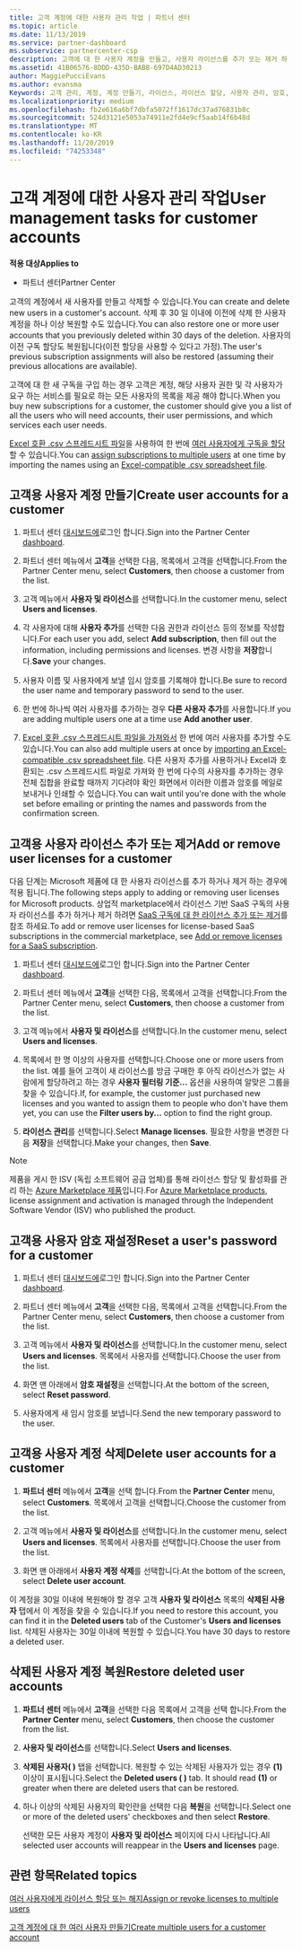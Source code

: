 ```yaml
---
title: 고객 계정에 대한 사용자 관리 작업 | 파트너 센터
ms.topic: article
ms.date: 11/13/2019
ms.service: partner-dashboard
ms.subservice: partnercenter-csp
description: 고객에 대 한 사용자 계정을 만들고, 사용자 라이선스를 추가 또는 제거 하 고, 사용자 암호를 다시 설정 하거나, 사용자 계정을 삭제 하거나, 복원 하는 방법에 대해 알아봅니다.
ms.assetid: 41B06576-8DDD-435D-BABB-697D4AD30213
author: MaggiePucciEvans
ms.author: evansma
Keywords: 고객 관리, 계정, 계정 만들기, 라이선스, 라이선스 할당, 사용자 관리, 암호, 암호 재설정, 암호 변경
ms.localizationpriority: medium
ms.openlocfilehash: fb2e616a6bf7dbfa5072ff1617dc37ad76831b8c
ms.sourcegitcommit: 524d3121e5053a74911e2fd4e9cf5aab14f6b48d
ms.translationtype: MT
ms.contentlocale: ko-KR
ms.lasthandoff: 11/20/2019
ms.locfileid: "74253348"
---
```

# <a name="user-management-tasks-for-customer-accounts"></a><span data-ttu-id="283df-104">고객 계정에 대한 사용자 관리 작업</span><span class="sxs-lookup"><span data-stu-id="283df-104">User management tasks for customer accounts</span></span>

<span data-ttu-id="283df-105">**적용 대상**</span><span class="sxs-lookup"><span data-stu-id="283df-105">**Applies to**</span></span>

- <span data-ttu-id="283df-106">파트너 센터</span><span class="sxs-lookup"><span data-stu-id="283df-106">Partner Center</span></span>

<span data-ttu-id="283df-107">고객의 계정에서 새 사용자를 만들고 삭제할 수 있습니다.</span><span class="sxs-lookup"><span data-stu-id="283df-107">You can create and delete new users in a customer's account.</span></span> <span data-ttu-id="283df-108">삭제 후 30 일 이내에 이전에 삭제 한 사용자 계정을 하나 이상 복원할 수도 있습니다.</span><span class="sxs-lookup"><span data-stu-id="283df-108">You can also restore one or more user accounts that you previously deleted within 30 days of the deletion.</span></span> <span data-ttu-id="283df-109">사용자의 이전 구독 할당도 복원됩니다(이전 할당을 사용할 수 있다고 가정).</span><span class="sxs-lookup"><span data-stu-id="283df-109">The user's previous subscription assignments will also be restored (assuming their previous allocations are available).</span></span>

<span data-ttu-id="283df-110">고객에 대 한 새 구독을 구입 하는 경우 고객은 계정, 해당 사용자 권한 및 각 사용자가 요구 하는 서비스를 필요로 하는 모든 사용자의 목록을 제공 해야 합니다.</span><span class="sxs-lookup"><span data-stu-id="283df-110">When you buy new subscriptions for a customer, the customer should give you a list of all the users who will need accounts, their user permissions, and which services each user needs.</span></span>  

<span data-ttu-id="283df-111">[Excel 호환 .csv 스프레드시트 파일](bulk-license-provisioning-for-multiple-users.md)을 사용하여 한 번에 [여러 사용자에게 구독을 할당](adding-multiple-users-to-a-customer-account.md)할 수 있습니다.</span><span class="sxs-lookup"><span data-stu-id="283df-111">You can [assign subscriptions to multiple users](bulk-license-provisioning-for-multiple-users.md) at one time by importing the names using an [Excel-compatible .csv spreadsheet file](adding-multiple-users-to-a-customer-account.md).</span></span>

<a href="" id="createuseraccounts"></a>

## <a name="create-user-accounts-for-a-customer"></a><span data-ttu-id="283df-112">고객용 사용자 계정 만들기</span><span class="sxs-lookup"><span data-stu-id="283df-112">Create user accounts for a customer</span></span>

1. <span data-ttu-id="283df-113">파트너 센터 [대시보드에](https://partner.microsoft.com/dashboard)로그인 합니다.</span><span class="sxs-lookup"><span data-stu-id="283df-113">Sign into the Partner Center [dashboard](https://partner.microsoft.com/dashboard).</span></span>

2. <span data-ttu-id="283df-114">파트너 센터 메뉴에서 **고객**을 선택한 다음, 목록에서 고객을 선택합니다.</span><span class="sxs-lookup"><span data-stu-id="283df-114">From the Partner Center menu, select **Customers**, then choose a customer from the list.</span></span>

3. <span data-ttu-id="283df-115">고객 메뉴에서 **사용자 및 라이선스**를 선택합니다.</span><span class="sxs-lookup"><span data-stu-id="283df-115">In the customer menu, select **Users and licenses**.</span></span>

4. <span data-ttu-id="283df-116">각 사용자에 대해 **사용자 추가**를 선택한 다음 권한과 라이선스 등의 정보를 작성합니다.</span><span class="sxs-lookup"><span data-stu-id="283df-116">For each user you add, select **Add subscription**, then fill out the information, including permissions and licenses.</span></span> <span data-ttu-id="283df-117">변경 사항을 **저장**합니다.</span><span class="sxs-lookup"><span data-stu-id="283df-117">**Save** your changes.</span></span>

5. <span data-ttu-id="283df-118">사용자 이름 및 사용자에게 보낼 임시 암호를 기록해야 합니다.</span><span class="sxs-lookup"><span data-stu-id="283df-118">Be sure to record the user name and temporary password to send to the user.</span></span>

6. <span data-ttu-id="283df-119">한 번에 하나씩 여러 사용자를 추가하는 경우 **다른 사용자 추가**를 사용합니다.</span><span class="sxs-lookup"><span data-stu-id="283df-119">If you are adding multiple users one at a time use **Add another user**.</span></span>

7. <span data-ttu-id="283df-120">[Excel 호환 .csv 스프레드시트 파일을 가져와서](adding-multiple-users-to-a-customer-account.md) 한 번에 여러 사용자를 추가할 수도 있습니다.</span><span class="sxs-lookup"><span data-stu-id="283df-120">You can also add multiple users at once by [importing an Excel-compatible .csv spreadsheet file](adding-multiple-users-to-a-customer-account.md).</span></span> <span data-ttu-id="283df-121">다른 사용자 추가를 사용하거나 Excel과 호환되는 .csv 스프레드시트 파일로 가져와 한 번에 다수의 사용자를 추가하는 경우 전체 집합을 완료할 때까지 기다려야 확인 화면에서 이러한 이름과 암호를 메일로 보내거나 인쇄할 수 있습니다.</span><span class="sxs-lookup"><span data-stu-id="283df-121">You can wait until you're done with the whole set before emailing or printing the names and passwords from the confirmation screen.</span></span>

<a href="" id="userlicensing"></a>

## <a name="add-or-remove-user-licenses-for-a-customer"></a><span data-ttu-id="283df-122">고객용 사용자 라이선스 추가 또는 제거</span><span class="sxs-lookup"><span data-stu-id="283df-122">Add or remove user licenses for a customer</span></span>

<span data-ttu-id="283df-123">다음 단계는 Microsoft 제품에 대 한 사용자 라이선스를 추가 하거나 제거 하는 경우에 적용 됩니다.</span><span class="sxs-lookup"><span data-stu-id="283df-123">The following steps apply to adding or removing user licenses for Microsoft products.</span></span> <span data-ttu-id="283df-124">상업적 marketplace에서 라이선스 기반 SaaS 구독의 사용자 라이선스를 추가 하거나 제거 하려면 [SaaS 구독에 대 한 라이선스 추가 또는 제거](csp-commercial-marketplace-manage.md#add-or-remove-licenses-for-a-saas-subscription)를 참조 하세요.</span><span class="sxs-lookup"><span data-stu-id="283df-124">To add or remove user licenses for license-based SaaS subscriptions in the commercial marketplace, see [Add or remove licenses for a SaaS subscription](csp-commercial-marketplace-manage.md#add-or-remove-licenses-for-a-saas-subscription).</span></span>

1. <span data-ttu-id="283df-125">파트너 센터 [대시보드에](https://partner.microsoft.com/dashboard)로그인 합니다.</span><span class="sxs-lookup"><span data-stu-id="283df-125">Sign into the Partner Center [dashboard](https://partner.microsoft.com/dashboard).</span></span>

2. <span data-ttu-id="283df-126">파트너 센터 메뉴에서 **고객**을 선택한 다음, 목록에서 고객을 선택합니다.</span><span class="sxs-lookup"><span data-stu-id="283df-126">From the Partner Center menu, select **Customers**, then choose a customer from the list.</span></span>

3. <span data-ttu-id="283df-127">고객 메뉴에서 **사용자 및 라이선스**를 선택합니다.</span><span class="sxs-lookup"><span data-stu-id="283df-127">In the customer menu, select **Users and licenses**.</span></span>

4. <span data-ttu-id="283df-128">목록에서 한 명 이상의 사용자를 선택합니다.</span><span class="sxs-lookup"><span data-stu-id="283df-128">Choose one or more users from the list.</span></span> <span data-ttu-id="283df-129">예를 들어 고객이 새 라이선스를 방금 구매한 후 아직 라이선스가 없는 사람에게 할당하려고 하는 경우 **사용자 필터링 기준...** 옵션을 사용하여 알맞은 그룹을 찾을 수 있습니다.</span><span class="sxs-lookup"><span data-stu-id="283df-129">If, for example, the customer just purchased new licenses and you wanted to assign them to people who don't have them yet, you can use the **Filter users by...** option to find the right group.</span></span>

5. <span data-ttu-id="283df-130">**라이선스 관리**를 선택합니다.</span><span class="sxs-lookup"><span data-stu-id="283df-130">Select **Manage licenses**.</span></span> <span data-ttu-id="283df-131">필요한 사항을 변경한 다음 **저장**을 선택합니다.</span><span class="sxs-lookup"><span data-stu-id="283df-131">Make your changes, then **Save**.</span></span>

> [!NOTE]
> <span data-ttu-id="283df-132">제품을 게시 한 ISV (독립 소프트웨어 공급 업체)를 통해 라이선스 할당 및 활성화를 관리 하는 [Azure Marketplace 제품](csp-commercial-marketplace-manage.md#assign-licenses-and-activate-a-subscription-on-behalf-of-a-customer)입니다.</span><span class="sxs-lookup"><span data-stu-id="283df-132">For [Azure Marketplace products](csp-commercial-marketplace-manage.md#assign-licenses-and-activate-a-subscription-on-behalf-of-a-customer), license assignment and activation is managed through the Independent Software Vendor (ISV) who published the product.</span></span>

<a href="" id="resetpassword"></a>

## <a name="reset-a-users-password-for-a-customer"></a><span data-ttu-id="283df-133">고객용 사용자 암호 재설정</span><span class="sxs-lookup"><span data-stu-id="283df-133">Reset a user's password for a customer</span></span>

1. <span data-ttu-id="283df-134">파트너 센터 [대시보드에](https://partner.microsoft.com/dashboard)로그인 합니다.</span><span class="sxs-lookup"><span data-stu-id="283df-134">Sign into the Partner Center [dashboard](https://partner.microsoft.com/dashboard).</span></span>

2. <span data-ttu-id="283df-135">파트너 센터 메뉴에서 **고객**을 선택한 다음, 목록에서 고객을 선택합니다.</span><span class="sxs-lookup"><span data-stu-id="283df-135">From the Partner Center menu, select **Customers**, then choose a customer from the list.</span></span>

3.  <span data-ttu-id="283df-136">고객 메뉴에서 **사용자 및 라이선스**를 선택합니다.</span><span class="sxs-lookup"><span data-stu-id="283df-136">In the customer menu, select **Users and licenses**.</span></span> <span data-ttu-id="283df-137">목록에서 사용자를 선택합니다.</span><span class="sxs-lookup"><span data-stu-id="283df-137">Choose the user from the list.</span></span>

4.  <span data-ttu-id="283df-138">화면 맨 아래에서 **암호 재설정**을 선택합니다.</span><span class="sxs-lookup"><span data-stu-id="283df-138">At the bottom of the screen, select **Reset password**.</span></span> 

5.  <span data-ttu-id="283df-139">사용자에게 새 임시 암호를 보냅니다.</span><span class="sxs-lookup"><span data-stu-id="283df-139">Send the new temporary password to the user.</span></span>

<a href="" id="deleteuseraccounts"></a>

## <a name="delete-user-accounts-for-a-customer"></a><span data-ttu-id="283df-140">고객용 사용자 계정 삭제</span><span class="sxs-lookup"><span data-stu-id="283df-140">Delete user accounts for a customer</span></span>

1.  <span data-ttu-id="283df-141">**파트너 센터** 메뉴에서 **고객**을 선택 합니다.</span><span class="sxs-lookup"><span data-stu-id="283df-141">From the **Partner Center** menu, select **Customers**.</span></span> <span data-ttu-id="283df-142">목록에서 고객을 선택합니다.</span><span class="sxs-lookup"><span data-stu-id="283df-142">Choose the customer from the list.</span></span>

2.  <span data-ttu-id="283df-143">고객 메뉴에서 **사용자 및 라이선스**를 선택합니다.</span><span class="sxs-lookup"><span data-stu-id="283df-143">In the customer menu, select **Users and licenses**.</span></span> <span data-ttu-id="283df-144">목록에서 사용자를 선택합니다.</span><span class="sxs-lookup"><span data-stu-id="283df-144">Choose the user from the list.</span></span>

3.  <span data-ttu-id="283df-145">화면 맨 아래에서 **사용자 계정 삭제**를 선택합니다.</span><span class="sxs-lookup"><span data-stu-id="283df-145">At the bottom of the screen, select **Delete user account**.</span></span>

<span data-ttu-id="283df-146">이 계정을 30일 이내에 복원해야 할 경우 고객 **사용자 및 라이선스** 목록의 **삭제된 사용자** 탭에서 이 계정을 찾을 수 있습니다.</span><span class="sxs-lookup"><span data-stu-id="283df-146">If you need to restore this account, you can find it in the **Deleted users** tab of the Customer's **Users and licenses** list.</span></span> <span data-ttu-id="283df-147">삭제된 사용자는 30일 이내에 복원할 수 있습니다.</span><span class="sxs-lookup"><span data-stu-id="283df-147">You have 30 days to restore a deleted user.</span></span>

<a href="" id="restoreuseraccounts"></a>

## <a name="restore-deleted-user-accounts"></a><span data-ttu-id="283df-148">삭제된 사용자 계정 복원</span><span class="sxs-lookup"><span data-stu-id="283df-148">Restore deleted user accounts</span></span>

1.  <span data-ttu-id="283df-149">**파트너 센터** 메뉴에서 **고객**을 선택한 다음 목록에서 고객을 선택 합니다.</span><span class="sxs-lookup"><span data-stu-id="283df-149">From the **Partner Center** menu, select **Customers**, then choose the customer from the list.</span></span>

2.  <span data-ttu-id="283df-150">**사용자 및 라이선스**를 선택합니다.</span><span class="sxs-lookup"><span data-stu-id="283df-150">Select **Users and licenses**.</span></span>

3.  <span data-ttu-id="283df-151">**삭제된 사용자( )** 탭을 선택합니다. 복원할 수 있는 삭제된 사용자가 있는 경우 **(1)** 이상이 표시됩니다.</span><span class="sxs-lookup"><span data-stu-id="283df-151">Select the **Deleted users ( )** tab. It should read **(1)** or greater when there are deleted users that can be restored.</span></span>

4.  <span data-ttu-id="283df-152">하나 이상의 삭제된 사용자의 확인란을 선택한 다음 **복원**을 선택합니다.</span><span class="sxs-lookup"><span data-stu-id="283df-152">Select one or more of the deleted users' checkboxes and then select **Restore**.</span></span>

    <span data-ttu-id="283df-153">선택한 모든 사용자 계정이 **사용자 및 라이선스** 페이지에 다시 나타납니다.</span><span class="sxs-lookup"><span data-stu-id="283df-153">All selected user accounts will reappear in the **Users and licenses** page.</span></span>

## <a name="related-topics"></a><span data-ttu-id="283df-154">관련 항목</span><span class="sxs-lookup"><span data-stu-id="283df-154">Related topics</span></span>


[<span data-ttu-id="283df-155">여러 사용자에게 라이선스 할당 또는 해지</span><span class="sxs-lookup"><span data-stu-id="283df-155">Assign or revoke licenses to multiple users</span></span>](bulk-license-provisioning-for-multiple-users.md)

[<span data-ttu-id="283df-156">고객 계정에 대 한 여러 사용자 만들기</span><span class="sxs-lookup"><span data-stu-id="283df-156">Create multiple users for a customer account</span></span>](adding-multiple-users-to-a-customer-account.md)